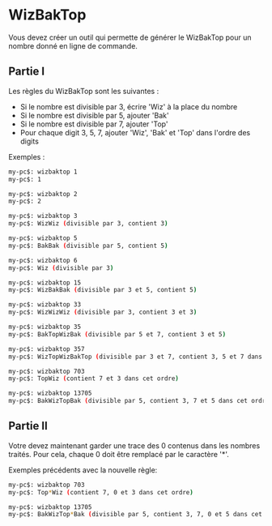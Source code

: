 # WizBakTop

Vous devez créer un outil qui permette de générer le WizBakTop pour un nombre donné en ligne de commande.

## Partie I

Les règles du WizBakTop sont les suivantes :
* Si le nombre est divisible par 3, écrire 'Wiz' à la place du nombre
* Si le nombre est divisible par 5, ajouter 'Bak'
* Si le nombre est divisible par 7, ajouter 'Top'
* Pour chaque digit 3, 5, 7, ajouter 'Wiz', 'Bak' et 'Top' dans l'ordre des digits

Exemples :

```sh
my-pc$: wizbaktop 1
my-pc$: 1

my-pc$: wizbaktop 2
my-pc$: 2

my-pc$: wizbaktop 3
my-pc$: WizWiz (divisible par 3, contient 3)

my-pc$: wizbaktop 5
my-pc$: BakBak (divisible par 5, contient 5)

my-pc$: wizbaktop 6
my-pc$: Wiz (divisible par 3)

my-pc$: wizbaktop 15
my-pc$: WizBakBak (divisible par 3 et 5, contient 5)

my-pc$: wizbaktop 33
my-pc$: WizWizWiz (divisible par 3, contient 3 et 3)

my-pc$: wizbaktop 35
my-pc$: BakTopWizBak (divisible par 5 et 7, contient 3 et 5)

my-pc$: wizbaktop 357
my-pc$: WizTopWizBakTop (divisible par 3 et 7, contient 3, 5 et 7 dans cet ordre)

my-pc$: wizbaktop 703
my-pc$: TopWiz (contient 7 et 3 dans cet ordre)

my-pc$: wizbaktop 13705
my-pc$: BakWizTopBak (divisible par 5, contient 3, 7 et 5 dans cet ordre)
```

## Partie II

Votre devez maintenant garder une trace des 0 contenus dans les nombres traités.
Pour cela, chaque 0 doit être remplacé par le caractère '*'.

Exemples précédents avec la nouvelle règle:

```sh
my-pc$: wizbaktop 703
my-pc$: Top*Wiz (contient 7, 0 et 3 dans cet ordre)

my-pc$: wizbaktop 13705
my-pc$: BakWizTop*Bak (divisible par 5, contient 3, 7, 0 et 5 dans cet ordre)
```